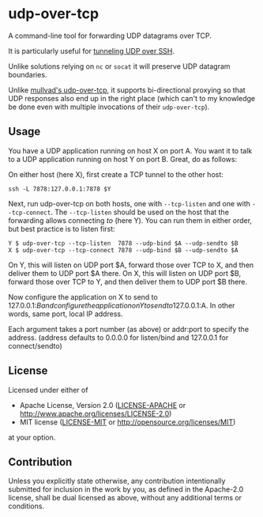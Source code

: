 # udp-over-tcp

A command-line tool for forwarding UDP datagrams over TCP.

It is particularly useful for [tunneling UDP over SSH][so].

Unlike solutions relying on `nc` or `socat` it will preserve UDP
datagram boundaries.

Unlike [mullvad's udp-over-tcp][mullvad], it supports bi-directional
proxying so that UDP responses also end up in the right place (which
can't to my knowledge be done even with multiple invocations of their
`udp-over-tcp`).

[so]: https://superuser.com/questions/53103/udp-traffic-through-ssh-tunnel/
[mullvad]: https://github.com/mullvad/udp-over-tcp

## Usage

You have a UDP application running on host X on port A.
You want it to talk to a UDP application running on host Y on port B.
Great, do as follows:

On either host (here X), first create a TCP tunnel to the other host:

    ssh -L 7878:127.0.0.1:7878 $Y

Next, run udp-over-tcp on both hosts, one with `--tcp-listen` and one with `--tcp-connect`.
The `--tcp-listen` should be used on the host that the forwarding allows connecting _to_ (here Y).
You can run them in either order, but best practice is to listen first:

    Y $ udp-over-tcp --tcp-listen  7878 --udp-bind $A --udp-sendto $B
    X $ udp-over-tcp --tcp-connect 7878 --udp-bind $B --udp-sendto $A

On Y, this will listen on UDP port $A, forward those over TCP to X, and then deliver them to UDP port $A there.
On X, this will listen on UDP port $B, forward those over TCP to Y, and then deliver them to UDP port $B there.

Now configure the application on X to send to 127.0.0.1:$B
and configure the application on Y to send to 127.0.0.1:$A.
In other words, same port, local IP address.

Each argument takes a port number (as above) or addr:port to specify the address.
(address defaults to 0.0.0.0 for listen/bind and 127.0.0.1 for connect/sendto)

## License

Licensed under either of

 * Apache License, Version 2.0
   ([LICENSE-APACHE](LICENSE-APACHE) or http://www.apache.org/licenses/LICENSE-2.0)
 * MIT license
   ([LICENSE-MIT](LICENSE-MIT) or http://opensource.org/licenses/MIT)

at your option.

## Contribution

Unless you explicitly state otherwise, any contribution intentionally submitted
for inclusion in the work by you, as defined in the Apache-2.0 license, shall be
dual licensed as above, without any additional terms or conditions.
